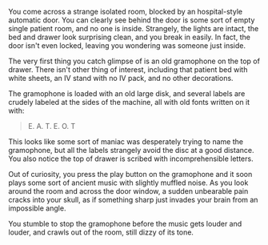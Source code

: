 You come across a strange isolated room, blocked by an hospital-style automatic door. You can clearly see behind the door is some sort of empty single patient room, and no one is inside. Strangely, the lights are intact, the bed and drawer look surprising clean, and you break in easily. In fact, the door isn't even locked, leaving you wondering was someone just inside.

The very first thing you catch glimpse of is an old gramophone on the top of drawer. There isn't other thing of interest, including that patient bed with white sheets, an IV stand with no IV pack, and no other decorations.

The gramophone is loaded with an old large disk, and several labels are crudely labeled at the sides of the machine, all with old fonts written on it with:

> E. A. T. E. O. T

This looks like some sort of maniac was desperately trying to name the gramophone, but all the labels strangely avoid the disc at a good distance. You also notice the top of drawer is scribed with incomprehensible letters.

Out of curiosity, you press the play button on the gramophone and it soon plays some sort of ancient music with slightly muffled noise. As you look around the room and across the door window, a sudden unbearable pain cracks into your skull, as if something sharp just invades your brain from an impossible angle.

You stumble to stop the gramophone before the music gets louder and louder, and crawls out of the room, still dizzy of its tone.
